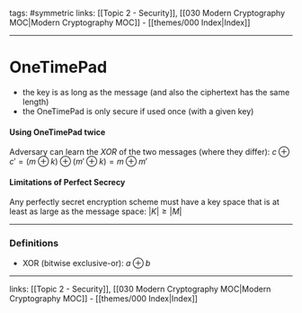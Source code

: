 tags: #symmetric 
links:  [[Topic 2 - Security]], [[030 Modern Cryptography MOC|Modern Cryptography MOC]] - [[themes/000 Index|Index]]

---
# OneTimePad

- the key is as long as the message (and also the ciphertext has the same length)
- the OneTimePad is only secure if used once (with a given key)

#### Using OneTimePad twice

Adversary can learn the $XOR$ of the two messages (where they differ):
$c \oplus c' = (m \oplus k)\oplus (m' \oplus k) = m \oplus m'$

#### Limitations of Perfect Secrecy

Any perfectly secret encryption scheme must have a key space that is at least as large as the message space: $|K|\geq|M|$

---

### Definitions

- XOR (bitwise exclusive-or): $a \oplus b$

---
links:  [[Topic 2 - Security]], [[030 Modern Cryptography MOC|Modern Cryptography MOC]] - [[themes/000 Index|Index]]